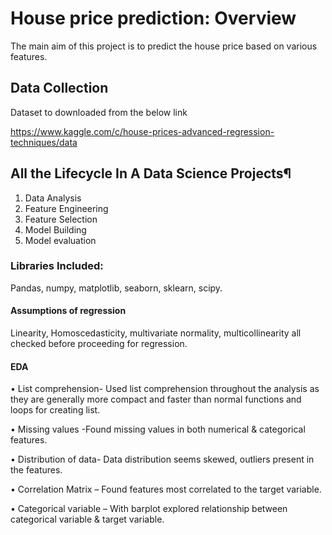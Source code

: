 # House price prediction: Overview
The main aim of this project is to predict the house price based on various features.
## Data Collection
Dataset to downloaded from the below link

<https://www.kaggle.com/c/house-prices-advanced-regression-techniques/data>
## All the Lifecycle In A Data Science Projects¶
1.	Data Analysis
2.	Feature Engineering
3.	Feature Selection
4.	Model Building
5.	Model evaluation
### Libraries Included:
Pandas, numpy, matplotlib, seaborn, sklearn, scipy.
#### Assumptions of regression
Linearity, Homoscedasticity, multivariate normality, multicollinearity all checked before proceeding for regression.
#### EDA
•	List comprehension- Used list comprehension throughout the analysis as they are generally more compact and faster than normal functions and loops for creating list.

•	Missing values -Found missing values in both numerical & categorical features.

•	Distribution of data- Data distribution seems skewed, outliers present in the features.

•	Correlation Matrix – Found features most correlated to the target variable.

•	Categorical variable – With barplot explored relationship between categorical variable & target variable.




